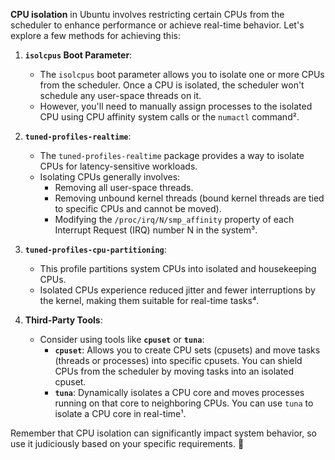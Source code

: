 **CPU isolation** in Ubuntu involves restricting certain CPUs from the scheduler to enhance performance or achieve real-time behavior. Let's explore a few methods for achieving this:

1. **`isolcpus` Boot Parameter**:
    - The `isolcpus` boot parameter allows you to isolate one or more CPUs from the scheduler. Once a CPU is isolated, the scheduler won't schedule any user-space threads on it.
    - However, you'll need to manually assign processes to the isolated CPU using CPU affinity system calls or the `numactl` command².

2. **`tuned-profiles-realtime`**:
    - The `tuned-profiles-realtime` package provides a way to isolate CPUs for latency-sensitive workloads.
    - Isolating CPUs generally involves:
        - Removing all user-space threads.
        - Removing unbound kernel threads (bound kernel threads are tied to specific CPUs and cannot be moved).
        - Modifying the `/proc/irq/N/smp_affinity` property of each Interrupt Request (IRQ) number N in the system³.

3. **`tuned-profiles-cpu-partitioning`**:
    - This profile partitions system CPUs into isolated and housekeeping CPUs.
    - Isolated CPUs experience reduced jitter and fewer interruptions by the kernel, making them suitable for real-time tasks⁴.

4. **Third-Party Tools**:
    - Consider using tools like **`cpuset`** or **`tuna`**:
        - **`cpuset`**: Allows you to create CPU sets (cpusets) and move tasks (threads or processes) into specific cpusets. You can shield CPUs from the scheduler by moving tasks into an isolated cpuset.
        - **`tuna`**: Dynamically isolates a CPU core and moves processes running on that core to neighboring CPUs. You can use `tuna` to isolate a CPU core in real-time¹.

Remember that CPU isolation can significantly impact system behavior, so use it judiciously based on your specific requirements. 🚀
